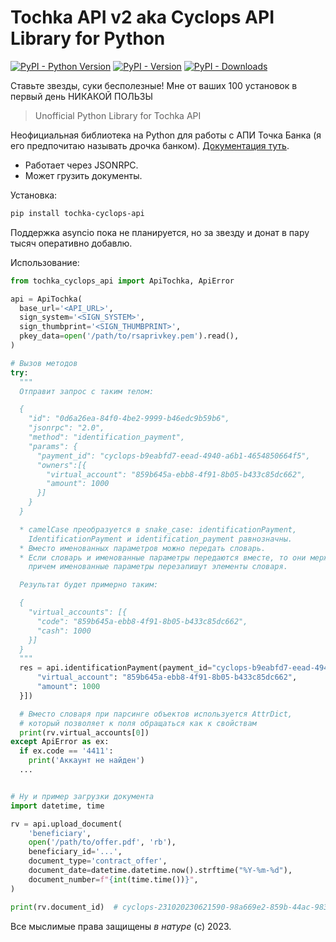 # Tochka API v2 aka Cyclops API Library for Python

[![PyPI - Python Version](https://img.shields.io/pypi/pyversions/tochka-cyclops-api)]() [![PyPI - Version](https://img.shields.io/pypi/v/tochka-cyclops-api)]() [![PyPI - Downloads](https://img.shields.io/pypi/dm/tochka_cyclops_api)]()

Ставьте звезды, суки бесполезные! Мне от ваших 100 установок в первый день НИКАКОЙ ПОЛЬЗЫ

> Unofficial Python Library for Tochka API

Неофициальная библиотека на Python для работы с АПИ Точка Банка (я его предпочитаю называть дрочка банком). [Документация туть](https://api.tochka.com/static/v1/tender-docs/cyclops/main/index.html).

* Работает через JSONRPC.
* Может грузить документы.

Установка:

```bash
pip install tochka-cyclops-api
```

Поддержка asyncio пока не планируется, но за звезду и донат в пару тысяч оперативно добавлю.

Использование:

```python
from tochka_cyclops_api import ApiTochka, ApiError

api = ApiTochka(
  base_url='<API_URL>',
  sign_system='<SIGN_SYSTEM>',
  sign_thumbprint='<SIGN_THUMBPRINT>',
  pkey_data=open('/path/to/rsaprivkey.pem').read(),
)

# Вызов методов
try:
  """
  Отправит запрос с таким телом:

  {
    "id": "0d6a26ea-84f0-4be2-9999-b46edc9b59b6",
    "jsonrpc": "2.0",
    "method": "identification_payment",
    "params": {
      "payment_id": "cyclops-b9eabfd7-eead-4940-a6b1-4654850664f5",
      "owners":[{
        "virtual_account": "859b645a-ebb8-4f91-8b05-b433c85dc662",
        "amount": 1000
      }]
    }
  }

  * camelCase преобразуется в snake_case: identificationPayment,
    IdentificationPayment и identification_payment равнозначны.
  * Вместо именованных параметров можно передать словарь.
  * Если словарь и именованные параметры передаются вместе, то они мержатся,
    причем именованные параметры перезапишут элементы словаря.

  Результат будет примерно таким:

  {
    "virtual_accounts": [{
      "code": "859b645a-ebb8-4f91-8b05-b433c85dc662",
      "cash": 1000
    }]
  }
  """
  res = api.identificationPayment(payment_id="cyclops-b9eabfd7-eead-4940-a6b1-4654850664f5", owners=[{
      "virtual_account": "859b645a-ebb8-4f91-8b05-b433c85dc662",
      "amount": 1000
  }])

  # Вместо словаря при парсинге объектов используется AttrDict,
  # который позволяет к поля обращаться как к свойствам
  print(rv.virtual_accounts[0])
except ApiError as ex:
  if ex.code == '4411':
    print('Аккаунт не найден')
  ...


# Ну и пример загрузки документа
import datetime, time

rv = api.upload_document(
    'beneficiary',
    open('/path/to/offer.pdf', 'rb'),
    beneficiary_id='...',
    document_type='contract_offer',
    document_date=datetime.datetime.now().strftime("%Y-%m-%d"),
    document_number=f"{int(time.time())}",
)

print(rv.document_id)  # cyclops-231020230621590-98a669e2-859b-44ac-9831-4a964ac7e49b
```

Все мыслимые права защищены _в натуре_ (с) 2023.
